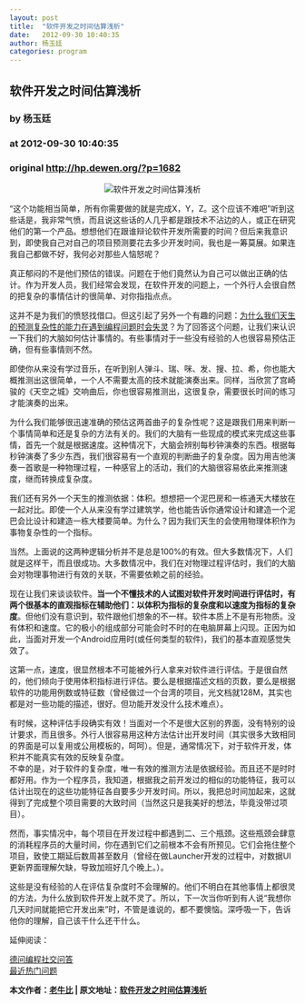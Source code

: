 ```yaml
---
layout: post
title:  "软件开发之时间估算浅析"
date:   2012-09-30 10:40:35
author: 杨玉廷
categories: program
---
```


## 软件开发之时间估算浅析
### by 杨玉廷
### at 2012-09-30 10:40:35
### original <http://hp.dewen.org/?p=1682>

<div style="text-align:center;margin-bottom:5px;margin-top:5px"><img src="http://hp.dewen.org/wp-content/uploads/2012/09/programmer1.jpg" alt="软件开发之时间估算浅析" title="软件开发之时间估算浅析" border="0"></div>
<p>“这个功能相当简单，所有你需要做的就是完成X，Y，Z。这个应该不难吧”听到这些话是，我非常气愤，而且说这些话的人几乎都是跟技术不沾边的人，或正在研究他们的第一个产品。想想他们在跟谁辩论软件开发所需要的时间？但后来我意识到，即使我自己对自己的项目预测要花去多少开发时间，我也是一筹莫展。如果连我自己都做不好，我何必对那些人恼怒呢？<span></span></p>
<p>真正郁闷的不是他们预估的错误。问题在于他们竟然认为自己可以做出正确的估计。作为开发人员，我们经常会发现，在软件开发的问题上，一个外行人会很自然的把复杂的事情估计的很简单、对你指指点点。</p>
<p>这并不是为我们的愤怒找借口。但这引起了另外一个有趣的问题：<a href="http://hp.dewen.org/?p=1682">为什么我们天生的预测复杂性的能力在遇到编程问题时会失灵</a>？为了回答这个问题，让我们来认识一下我们的大脑如何估计事情的。有些事情对于一些没有经验的人也很容易预估正确，但有些事情则不然。</p>
<p>即使你从来没有学过音乐，在听到别人弹斗、瑞、咪、发、搜、拉、希，你也能大概推测出这很简单，一个人不需要太高的技术就能演奏出来。同样，当欣赏了宫崎骏的《天空之城》交响曲后，你也很容易推测出，这很复杂，需要很长时间的练习才能演奏的出来。</p>
<p>为什么我们能够很迅速准确的预估这两首曲子的复杂性呢？这是跟我们用来判断一个事情简单和还是复杂的方法有关的。我们的大脑有一些现成的模式来完成这些事情，首先一个就是根据速度。这种情况下，大脑会辨别每秒钟演奏的东西。根据每秒钟演奏了多少东西，我们很容易有一个直观的判断曲子的复杂度。因为用吉他演奏一首歌是一种物理过程，一种感官上的活动，我们的大脑很容易依此来推测速度，继而转换成复杂度。</p>
<p>我们还有另外一个天生的推测依据：体积。想想把一个泥巴房和一栋通天大楼放在一起对比。即使一个人从来没有学过建筑学，他也能告诉你通常设计和建造一个泥巴会比设计和建造一栋大楼要简单。为什么？因为我们天生的会使用物理体积作为事物复杂性的一个指标。</p>
<p>当然。上面说的这两种逻辑分析并不是总是100%的有效。但大多数情况下，人们就是这样干，而且很成功。大多数情况中，我们在对物理过程评估时，我们的大脑会对物理事物进行有效的关联，不需要依赖之前的经验。</p>
<p>现在让我们来谈谈软件。<strong>当一个不懂技术的人试图对软件开发时间进行评估时，有两个很基本的直观指标在辅助他们：以体积为指标的复杂度和以速度为指标的复杂度</strong>。但他们没有意识到，软件跟他们想象的不一样。软件本质上不是有形物质。没有体积和速度。它的极小的组成部分可能会时不时的在电脑屏幕上闪现。正因为如此，当面对开发一个Android应用时(或任何类型的软件)，我们的基本直观感觉失效了。</p>
<p>这第一点，速度，很显然根本不可能被外行人拿来对软件进行评估。于是很自然的，他们倾向于使用体积指标进行评估。要么是根据描述文档的页数，要么是根据软件的功能用例数或特征数（曾经做过一个台湾的项目，光文档就128M，其实也都是对一些功能的描述，很好。但功能开发没什么技术难点）。</p>
<p>有时候，这种评估手段确实有效！当面对一个不是很大区别的界面，没有特别的设计要求，而且很多。外行人很容易用这种方法估计出开发时间（其实很多大致相同的界面是可以复用或公用模板的，呵呵）。但是，通常情况下，对于软件开发，体积并不能真实有效的反映复杂度。<br>
不幸的是，对于软件的复杂度，唯一有效的推测方法是依据经验。而且还不是时时都好用。作为一个程序员，我知道，根据我之前开发过的相似的功能特征，我可以估计出现在的这些功能特征各自要多少开发时间。所以，我把总时间加起来，这就得到了完成整个项目需要的大致时间（当然这只是我美好的想法，毕竟没带过项目）。</p>
<p>然而，事实情况中，每个项目在开发过程中都遇到二、三个瓶颈。这些瓶颈会肆意的消耗程序员的大量时间，你在遇到它们之前根本不会有所预见。它们会拖住整个项目，致使工期延后数周甚至数月（曾经在做Launcher开发的过程中，对数据UI更新界面理解欠缺，导致加班好几个晚上。）。</p>
<p>这些是没有经验的人在评估复杂度时不会理解的。他们不明白在其他事情上都很灵的方法，为什么放到软件开发上就不灵了。所以，下一次当你听到有人说“我想你几天时间就能把它开发出来”时，不管是谁说的，都不要懊恼。深呼吸一下，告诉他你的理解，自己该干什么还干什么。</p>
<p>延伸阅读：</p>
<p><a href="http://www.dewen.org/">德问编程社交问答</a><br>
<a href="http://www.dewen.org/questions/hot">最近热门问题</a></p>
<p><b>本文作者：<a href="http://blog.csdn.net/lnb333666">老牛比</a> | 原文地址：<a href="http://blog.csdn.net/lnb333666/article/details/7983379">软件开发之时间估算浅析</a></b></p>